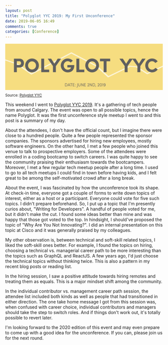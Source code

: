 ```yaml
---
layout: post
title: "Polyglot YYC 2019: My First Unconference"
date: 2019-06-05 16:49
comments: true
categories: [Conference]
---
```


![polyglot_yyc](/images/polyglot_yyc.png)
<sub>
Source: [Polyglot YYC](https://polyglotyyc.ca)
</sub>

This weekend I went to [Polyglot YYC 2019](https://polyglotyyc.ca).
It's a gathering of tech people from around Calgary. The event was open
to all possible topics, hence the name Polyglot.
It was the first unconference style meetup I went to and this post
is a summary of my day.

About the attendees, I don't have the official count, but I imagine there were
close to a hundred people. Quite a few
people represented the sponsor companies. The sponsors
advertised for hiring new employees, mostly software engineers. On the
other hand, I met a few people who joined this venue to talk to prospective employers.
Some of the attendees were enrolled in a coding bootcamp to switch
careers. I was quite happy to see the community praising their enthusiasm towards the bootcampers.
Moreover, I met a few regular tech meetup people after a long time. I used to go to
all tech meetups I could find in town before having kids, and I felt
great to be among the self-motivated crowd after a long break.

About the event, I was fascinated by how the unconference took its shape.
At check-in time, everyone got a couple of forms to write down topics
of interest, either as a host or a participant. Everyone could vote for five
such topics. I didn't prepare
beforehand. So, I put up a topic that I'm presently curios about, "Writing for Developers".
A handful of people voted for me, but it didn't make the cut. I found
some ideas better than mine and was happy that those got
voted to the top. In hindsight, I should've proposed the topic of "Why
Are You Not Innovating?". I did an internal presentation on this topic
at Cisco and it was generally praised by my colleagues.

My other observation is, between technical and soft-skill related
topics, I liked the soft-skill ones better. For example, I found the topics on hiring,
choosing a technical vs. managerial career path to be more interesting than
the topics such as GraphQL and ReactJS. A few years ago, I'd
just choose the technical topics without thinking twice. This is also a
pattern in my recent blog posts or reading list.

In the hiring session, I saw a positive attitude towards hiring remotes
and treating them as equals. This is a major mindset shift among the
community.

In the individual contributor vs. management career path session, the
attendee list included both kinds as well as people that had transitioned in either
direction. The one take home message I got from this session was, when
confused with career choice, individual contributors and managers should take the step to
switch roles. And if things don't work out, it's totally possible
to revert later.

I'm looking forward to the 2020 edition of this event and may even prepare to
come up with a good idea for the unconference. If you can, please
join us for the next round.

